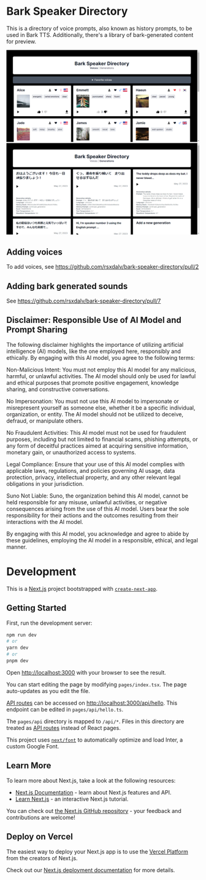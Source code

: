# Bark Speaker Directory

This is a directory of voice prompts, also known as history prompts, to be used in Bark TTS. Additionally, there's a library of bark-generated content for preview.

![Screenshot 1](./screenshots/localhost_3000_generations%20(1).png)
![Screenshot 2](./screenshots/localhost_3000_generations%20(2).png)

## Adding voices

To add voices, see https://github.com/rsxdalv/bark-speaker-directory/pull/2

## Adding bark generated sounds

See https://github.com/rsxdalv/bark-speaker-directory/pull/7

## Disclaimer: Responsible Use of AI Model and Prompt Sharing

The following disclaimer highlights the importance of utilizing artificial intelligence (AI) models, like the one employed here, responsibly and ethically. By engaging with this AI model, you agree to the following terms:

Non-Malicious Intent: You must not employ this AI model for any malicious, harmful, or unlawful activities. The AI model should only be used for lawful and ethical purposes that promote positive engagement, knowledge sharing, and constructive conversations.

No Impersonation: You must not use this AI model to impersonate or misrepresent yourself as someone else, whether it be a specific individual, organization, or entity. The AI model should not be utilized to deceive, defraud, or manipulate others.

No Fraudulent Activities: This AI model must not be used for fraudulent purposes, including but not limited to financial scams, phishing attempts, or any form of deceitful practices aimed at acquiring sensitive information, monetary gain, or unauthorized access to systems.

Legal Compliance: Ensure that your use of this AI model complies with applicable laws, regulations, and policies governing AI usage, data protection, privacy, intellectual property, and any other relevant legal obligations in your jurisdiction.

Suno Not Liable: Suno, the organization behind this AI model, cannot be held responsible for any misuse, unlawful activities, or negative consequences arising from the use of this AI model. Users bear the sole responsibility for their actions and the outcomes resulting from their interactions with the AI model.

By engaging with this AI model, you acknowledge and agree to abide by these guidelines, employing the AI model in a responsible, ethical, and legal manner.

# Development

This is a [Next.js](https://nextjs.org/) project bootstrapped with [`create-next-app`](https://github.com/vercel/next.js/tree/canary/packages/create-next-app).

## Getting Started

First, run the development server:

```bash
npm run dev
# or
yarn dev
# or
pnpm dev
```

Open [http://localhost:3000](http://localhost:3000) with your browser to see the result.

You can start editing the page by modifying `pages/index.tsx`. The page auto-updates as you edit the file.

[API routes](https://nextjs.org/docs/api-routes/introduction) can be accessed on [http://localhost:3000/api/hello](http://localhost:3000/api/hello). This endpoint can be edited in `pages/api/hello.ts`.

The `pages/api` directory is mapped to `/api/*`. Files in this directory are treated as [API routes](https://nextjs.org/docs/api-routes/introduction) instead of React pages.

This project uses [`next/font`](https://nextjs.org/docs/basic-features/font-optimization) to automatically optimize and load Inter, a custom Google Font.

## Learn More

To learn more about Next.js, take a look at the following resources:

- [Next.js Documentation](https://nextjs.org/docs) - learn about Next.js features and API.
- [Learn Next.js](https://nextjs.org/learn) - an interactive Next.js tutorial.

You can check out [the Next.js GitHub repository](https://github.com/vercel/next.js/) - your feedback and contributions are welcome!

## Deploy on Vercel

The easiest way to deploy your Next.js app is to use the [Vercel Platform](https://vercel.com/new?utm_medium=default-template&filter=next.js&utm_source=create-next-app&utm_campaign=create-next-app-readme) from the creators of Next.js.

Check out our [Next.js deployment documentation](https://nextjs.org/docs/deployment) for more details.

